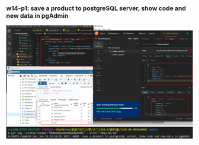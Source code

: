 ### w14-p1: save a product to postgreSQL server, show code and new data in pgAdmin

![](p1.png)
![](p1-log.png)